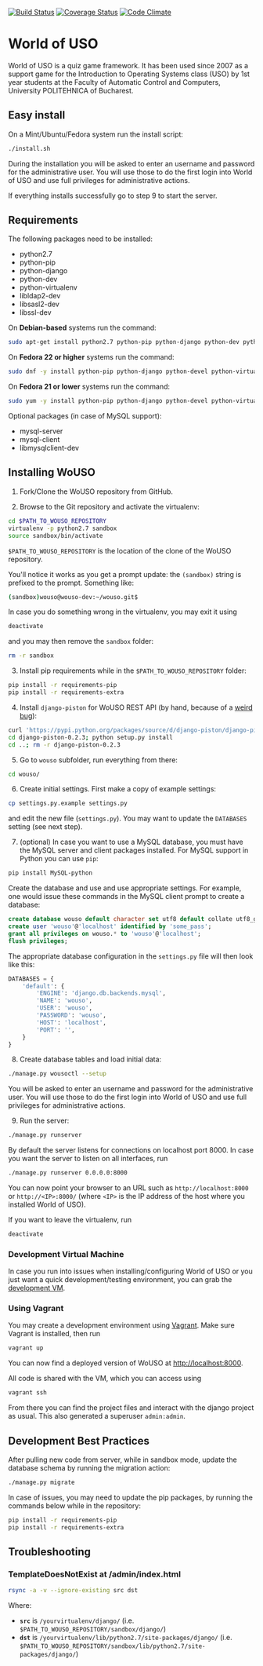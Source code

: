 [![Build Status](https://travis-ci.org/rosedu/wouso.svg?branch=master)](https://travis-ci.org/rosedu/wouso)
[![Coverage Status](https://coveralls.io/repos/github/rosedu/wouso/badge.svg?branch=master)](https://coveralls.io/github/rosedu/wouso?branch=master)
[![Code Climate](https://codeclimate.com/github/rosedu/wouso/badges/gpa.svg)](https://codeclimate.com/github/rosedu/wouso)

# World of USO

World of USO is a quiz game framework. It has been used since 2007 as a support game for the Introduction to Operating Systems class (USO) by 1st year students at the Faculty of Automatic Control and Computers, University POLITEHNICA of Bucharest.

## Easy install

On a Mint/Ubuntu/Fedora system run the install script:

```sh
./install.sh
```

During the installation you will be asked to enter an username and password for the administrative user. You will use those to do the first login into World of USO and use full privileges for administrative actions.

If everything installs successfully go to step 9 to start the server.

## Requirements

The following packages need to be installed:

* python2.7
* python-pip
* python-django
* python-dev
* python-virtualenv
* libldap2-dev
* libsasl2-dev
* libssl-dev

On **Debian-based** systems run the command:

```sh
sudo apt-get install python2.7 python-pip python-django python-dev python-virtualenv libldap2-dev libsasl2-dev libssl-dev
```

On **Fedora 22 or higher** systems run the command:

```sh
sudo dnf -y install python-pip python-django python-devel python-virtualenv openldap-devel libgsasl-devel openssl-devel
```

On **Fedora 21 or lower** systems run the command:

```sh
sudo yum -y install python-pip python-django python-devel python-virtualenv openldap-devel libgsasl-devel openssl-devel
```

Optional packages (in case of MySQL support):
* mysql-server
* mysql-client
* libmysqlclient-dev


## Installing WoUSO

1. Fork/Clone the WoUSO repository from GitHub.

2. Browse to the Git repository and activate the virtualenv:

```sh
cd $PATH_TO_WOUSO_REPOSITORY
virtualenv -p python2.7 sandbox
source sandbox/bin/activate
```

`$PATH_TO_WOUSO_REPOSITORY` is the location of the clone of the WoUSO repository.

You'll notice it works as you get a prompt update: the `(sandbox)` string is prefixed to the prompt. Something like:

```sh
(sandbox)wouso@wouso-dev:~/wouso.git$
```

In case you do something wrong in the virtualenv, you may exit it using

```sh
deactivate
```

and you may then remove the `sandbox` folder:

```sh
rm -r sandbox
```

3. Install pip requirements while in the `$PATH_TO_WOUSO_REPOSITORY` folder:

```sh
pip install -r requirements-pip
pip install -r requirements-extra
```

4. Install `django-piston` for WoUSO REST API (by hand, because of a [weird bug](https://bitbucket.org/jespern/django-piston/issue/173/attributeerror-module-object-has-no)):

```sh
curl 'https://pypi.python.org/packages/source/d/django-piston/django-piston-0.2.3.tar.gz' | tar xzf -
cd django-piston-0.2.3; python setup.py install
cd ..; rm -r django-piston-0.2.3
```


5. Go to `wouso` subfolder, run everything from there:

```sh
cd wouso/
```

6. Create initial settings. First make a copy of example settings:

```sh
cp settings.py.example settings.py
```

and edit the new file (`settings.py`). You may want to update the `DATABASES` setting (see next step).

7. (optional) In case you want to use a MySQL database, you must have the MySQL server and client packages installed. For MySQL support in Python you can use `pip`:

```sh
pip install MySQL-python
```

Create the database and use and use appropriate settings. For example, one would issue these commands in the MySQL client prompt to create a database:

```sql
create database wouso default character set utf8 default collate utf8_general_ci;
create user 'wouso'@'localhost' identified by 'some_pass';
grant all privileges on wouso.* to 'wouso'@'localhost';
flush privileges;
```

The appropriate database configuration in the `settings.py` file will then look like this:

```py
DATABASES = {
    'default': {
        'ENGINE': 'django.db.backends.mysql',
        'NAME': 'wouso',
        'USER': 'wouso',
        'PASSWORD': 'wouso',
        'HOST': 'localhost',
        'PORT': '',
    }
}
```

8. Create database tables and load initial data:

```sh
./manage.py wousoctl --setup
```

You will be asked to enter an username and password for the administrative user. You will use those to do the first login into World of USO and use full privileges for administrative actions.

9. Run the server:

```sh
./manage.py runserver
```

By default the server listens for connections on localhost port 8000. In case you want the server to listen on all interfaces, run

```sh
./manage.py runserver 0.0.0.0:8000
```

You can now point your browser to an URL such as `http://localhost:8000` or `http://<IP>:8000/` (where `<IP>` is the IP address of the host where you installed World of USO).


If you want to leave the virtualenv, run

```sh
deactivate
```


### Development Virtual Machine

In case you run into issues when installing/configuring World of USO or you just want a quick development/testing environment, you can grab the [development VM](https://github.com/rosedu/wouso/wiki/Development-VM).


### Using Vagrant

You may create a development environment using [Vagrant](http://www.vagrantup.com/). Make sure Vagrant is installed, then run

```sh
vagrant up
```

You can now find a deployed version of WoUSO at [http://localhost:8000](http://localhost:8000).

All code is shared with the VM, which you can access using

```sh
vagrant ssh
```

From there you can find the project files and interact with the django project as usual.
This also generated a superuser `admin:admin`.


## Development Best Practices

After pulling new code from server, while in sandbox mode, update the database schema by running the migration action:

```sh
./manage.py migrate
```

In case of issues, you may need to update the pip packages, by running the commands below while in the repository:

```sh
pip install -r requirements-pip
pip install -r requirements-extra
```

## Troubleshooting

### TemplateDoesNotExist at /admin/index.html

```sh
rsync -a -v --ignore-existing src dst
```

Where:
* **`src`** is `/yourvirtualenv/django/` (i.e. `$PATH_TO_WOUSO_REPOSITORY/sandbox/django/`)
* **`dst`** is `/yourvirtualenv/lib/python2.7/site-packages/django/` (i.e. `$PATH_TO_WOUSO_REPOSITORY/sandbox/lib/python2.7/site-packages/django/`)
